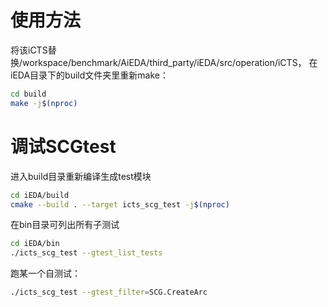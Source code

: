 # 使用方法
将该iCTS替换/workspace/benchmark/AiEDA/third_party/iEDA/src/operation/iCTS，
在iEDA目录下的build文件夹里重新make：
```bash
cd build
make -j$(nproc)
```
# 调试SCGtest
进入build目录重新编译生成test模块
```bash
cd iEDA/build
cmake --build . --target icts_scg_test -j$(nproc)
```
在bin目录可列出所有子测试
```bash
cd iEDA/bin
./icts_scg_test --gtest_list_tests
```
跑某一个自测试：
```bash
./icts_scg_test --gtest_filter=SCG.CreateArc
```